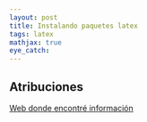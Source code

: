 ```yaml
---
layout: post
title: Instalando paquetes latex
tags: latex
mathjax: true
eye_catch: 
---
```


## Atribuciones

[Web donde encontré información](http://drankez.blogspot.com.es/2013/07/linux-instalar-un-paquete-latex.html)
